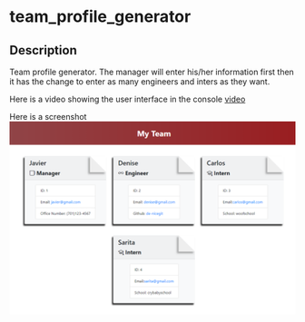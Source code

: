 # team_profile_generator
## Description
Team profile generator. The manager will enter his/her information first then it has the change to enter as many engineers and inters as they want.

Here is a video showing the user interface in the console [video](/dist/walkthrough_team.mp4)

Here is a screenshot![Here is a screenshot](./dist/screenshot.png)

